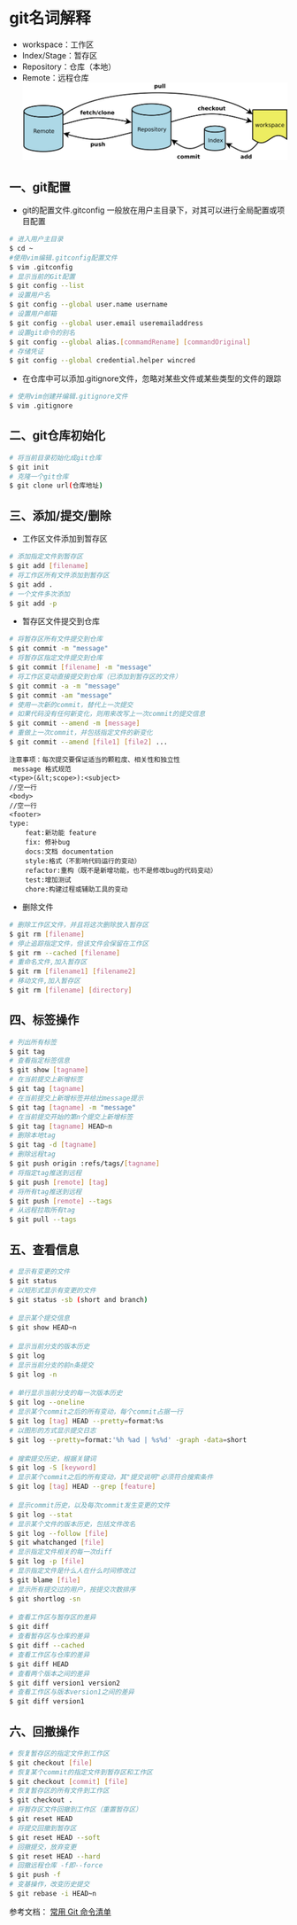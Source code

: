 # git名词解释
- workspace：工作区
- Index/Stage：暂存区
- Repository：仓库（本地）
- Remote：远程仓库
![常用git命令图示](images/图解git基本命令.png)

## 一、git配置
- git的配置文件.gitconfig 一般放在用户主目录下，对其可以进行全局配置或项目配置 
```  bash
# 进入用户主目录
$ cd ~
#使用vim编辑.gitconfig配置文件
$ vim .gitconfig
# 显示当前的Git配置
$ git config --list
# 设置用户名
$ git config --global user.name username  
# 设置用户邮箱          
$ git config --global user.email useremailaddress
# 设置git命令的别名
$ git config --global alias.[commamdRename] [commandOriginal]
# 存储凭证
$ git config --global credential.helper wincred
```
- 在仓库中可以添加.gitignore文件，忽略对某些文件或某些类型的文件的跟踪
```bash
# 使用vim创建并编辑.gitignore文件
$ vim .gitignore
```

## 二、git仓库初始化
``` bash
# 将当前目录初始化成git仓库
$ git init
# 克隆一个git仓库
$ git clone url(仓库地址)
```
## 三、添加/提交/删除
- 工作区文件添加到暂存区
```bash
# 添加指定文件到暂存区
$ git add [filename]
# 将工作区所有文件添加到暂存区
$ git add .
# 一个文件多次添加
$ git add -p
```
- 暂存区文件提交到仓库
 
```bash
# 将暂存区所有文件提交到仓库
$ git commit -m "message"
# 将暂存区指定文件提交到仓库
$ git commit [filename] -m "message"
# 将工作区变动直接提交到仓库（已添加到暂存区的文件）
$ git commit -a -m "message"
$ git commit -am "message"
# 使用一次新的commit，替代上一次提交
# 如果代码没有任何新变化，则用来改写上一次commit的提交信息
$ git commit --amend -m [message]
# 重做上一次commit，并包括指定文件的新变化
$ git commit --amend [file1] [file2] ...
```

	注意事项：每次提交要保证适当的颗粒度、相关性和独立性
	 message 格式规范
	<type>(&lt;scope>):<subject>
	//空一行
	<body>
	//空一行
	<footer>
	type:
		feat:新功能 feature
		fix: 修补bug
		docs:文档 documentation
		style:格式（不影响代码运行的变动）
		refactor:重构（既不是新增功能，也不是修改bug的代码变动）
		test:增加测试
		chore:构建过程或辅助工具的变动


- 删除文件

```bash
# 删除工作区文件，并且将这次删除放入暂存区 
$ git rm [filename]
# 停止追踪指定文件，但该文件会保留在工作区
$ git rm --cached [filename]
# 重命名文件,加入暂存区
$ git rm [filename1] [filename2]
# 移动文件,加入暂存区
$ git rm [filename] [directory]
```
## 四、标签操作
```bash
# 列出所有标签
$ git tag
# 查看指定标签信息
$ git show [tagname]
# 在当前提交上新增标签
$ git tag [tagname]
# 在当前提交上新增标签并给出message提示
$ git tag [tagname] -m "message"
# 在当前提交开始的第n个提交上新增标签
$ git tag [tagname] HEAD~n
# 删除本地tag
$ git tag -d [tagname]
# 删除远程tag
$ git push origin :refs/tags/[tagname]
# 将指定tag推送到远程
$ git push [remote] [tag]
# 将所有tag推送到远程
$ git push [remote] --tags
# 从远程拉取所有tag
$ git pull --tags
```
## 五、查看信息
```bash
# 显示有变更的文件
$ git status
# 以短形式显示有变更的文件
$ git status -sb (short and branch)

# 显示某个提交信息
$ git show HEAD~n

# 显示当前分支的版本历史
$ git log
# 显示当前分支的前n条提交
$ git log -n

# 单行显示当前分支的每一次版本历史
$ git log --oneline
# 显示某个commit之后的所有变动，每个commit占据一行
$ git log [tag] HEAD --pretty=format:%s
# 以图形的方式显示提交日志
$ git log --pretty=format:'%h %ad | %s%d' -graph -data=short

# 搜索提交历史，根据关键词
$ git log -S [keyword]
# 显示某个commit之后的所有变动，其"提交说明"必须符合搜索条件
$ git log [tag] HEAD --grep [feature]

# 显示commit历史，以及每次commit发生变更的文件
$ git log --stat
# 显示某个文件的版本历史，包括文件改名
$ git log --follow [file]
$ git whatchanged [file]
# 显示指定文件相关的每一次diff
$ git log -p [file]
# 显示指定文件是什么人在什么时间修改过
$ git blame [file]
# 显示所有提交过的用户，按提交次数排序
$ git shortlog -sn

# 查看工作区与暂存区的差异
$ git diff
# 查看暂存区与仓库的差异
$ git diff --cached
# 查看工作区与仓库的差异
$ git diff HEAD
# 查看两个版本之间的差异
$ git diff version1 version2
# 查看工作区与版本version1之间的差异
$ git diff version1
```
## 六、回撤操作
```bash
# 恢复暂存区的指定文件到工作区
$ git checkout [file]
# 恢复某个commit的指定文件到暂存区和工作区
$ git checkout [commit] [file]
# 恢复暂存区的所有文件到工作区
$ git checkout .
# 将暂存区文件回撤到工作区（重置暂存区）
$ git reset HEAD
# 将提交回撤到暂存区
$ git reset HEAD --soft
# 回撤提交，放弃变更
$ git reset HEAD --hard
# 回撤远程仓库 -f即--force
$ git push -f
# 变基操作，改变历史提交
$ git rebase -i HEAD~n
```








参考文档：
[常用 Git 命令清单](http://www.ruanyifeng.com/blog/2015/12/git-cheat-sheet.html)
